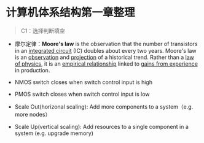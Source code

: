 # 计算机体系结构第一章整理

> C1：选择判断填空

- 摩尔定律：**Moore's law** is the observation that the number of transistors in an [integrated circuit](https://en.wikipedia.org/wiki/Integrated_circuit) (IC) doubles about every two years. Moore's law is an [observation](https://en.wikipedia.org/wiki/Observation) and [projection](https://en.wikipedia.org/wiki/Forecasting) of a historical trend. Rather than a [law of physics](https://en.wikipedia.org/wiki/Law_of_physics), it is an [empirical relationship](https://en.wikipedia.org/wiki/Empirical_relationship) linked to [gains from experience](https://en.wikipedia.org/wiki/Wright's_Law) in production.

- NMOS switch closes when switch control input is high

- PMOS switch closes when switch control input is low

- Scale Out(horizonal scaling): Add more components to a system（e.g. more nodes）

- Scale Up(vertical scaling): Add resources to a single component in a system (e.g. upgrade memory)

  